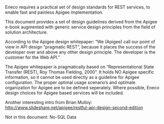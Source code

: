 Eneco requires a practical set of design standards for REST services, to enable fast and painless Apigee implementation.

This document provides a set of design guidelines derived from the Apigee e-book augmented with generic service design principles from the field of solution architecture.

According to the Apigee design whitepaper:
“We (Apigee) call our point of view in API design “pragmatic REST”, because it places the success of the developer over and above any other design principle. The developer is the customer for the Web API.”

The Apigee whitepaper is pragmatically based on “Representational State Transfer (REST), Roy Thomas Fielding, 2000”. It holds NO Apigee specific information, so it cannot be used directly as a guideline for Apigee configuration. The proper optimal usage scenario’s and optimale organization for Apigee are to be defined seperately. Where possible, Eneco design choices for Apigee based services will be included.

Another interesting intro from Brian Mulloy: http://www.slideshare.net/apigee/restful-api-design-second-edition

Not in this document:
No-SQL Data
